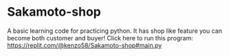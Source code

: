 # Sakamoto-shop
A basic learning code for practicing python. It has shop like feature you can become both customer and buyer!
Click here to run this program: https://replit.com/@kenzo58/Sakamoto-shop#main.py
